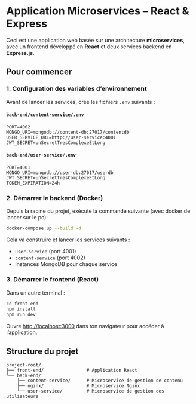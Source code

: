 # Application Microservices – React & Express

Ceci est une application web basée sur une architecture **microservices**, avec un frontend développé en **React** et deux services backend en **Express.js**.

## Pour commencer

### 1. Configuration des variables d’environnement

Avant de lancer les services, crée les fichiers `.env` suivants :

#### `back-end/content-service/.env`

```env
PORT=4002
MONGO_URI=mongodb://content-db:27017/contentdb
USER_SERVICE_URL=http://user-service:4001
JWT_SECRET=unSecretTresComplexeEtLong
```

#### `back-end/user-service/.env`

```env
PORT=4001
MONGO_URI=mongodb://user-db:27017/userdb
JWT_SECRET=unSecretTresComplexeEtLong
TOKEN_EXPIRATION=24h
```

### 2. Démarrer le backend (Docker)

Depuis la racine du projet, exécute la commande suivante (avec docker de lancer sur le pc):

```bash
docker-compose up --build -d
```

Cela va construire et lancer les services suivants :

* `user-service` (port 4001)
* `content-service` (port 4002)
* Instances MongoDB pour chaque service

### 3. Démarrer le frontend (React)

Dans un autre terminal :

```bash
cd front-end
npm install
npm run dev
```

Ouvre [http://localhost:3000](http://localhost:3000) dans ton navigateur pour accéder à l’application.

## Structure du projet

```
project-root/
├── front-end/                # Application React
└── back-end/
    ├── content-service/      # Microservice de gestion de contenu
    ├── nginx/                # Microservice Nginx
    └── user-service/         # Microservice de gestion des utilisateurs
```

